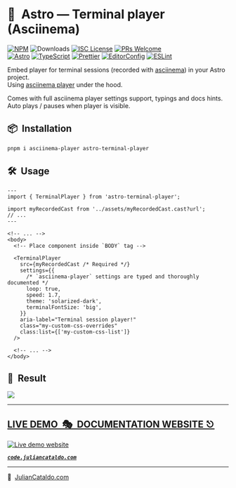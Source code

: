 # 🚀  Astro — Terminal player (Asciinema)

[![NPM](https://img.shields.io/npm/v/astro-terminal-player)](https://www.npmjs.com/package/astro-terminal-player)
![Downloads](https://img.shields.io/npm/dt/astro-terminal-player.svg)
[![ISC License](https://img.shields.io/npm/l/astro-terminal-player)](https://github.com/JulianCataldo/web-garden/blob/develop/LICENSE)
[![PRs Welcome](https://img.shields.io/badge/PRs-welcome-brightgreen.svg)](https://makeapullrequest.com)  
[![Astro](https://img.shields.io/badge/Astro-333333.svg?logo=astro)](https://astro.build)
[![TypeScript](https://img.shields.io/badge/TypeScript-333333.svg?logo=typescript)](http://www.typescriptlang.org/)
[![Prettier](https://img.shields.io/badge/Prettier-333333.svg?logo=prettier)](https://prettier.io)
[![EditorConfig](https://img.shields.io/badge/EditorConfig-333333.svg?logo=editorconfig)](https://editorconfig.org)
[![ESLint](https://img.shields.io/badge/ESLint-3A33D1?logo=eslint)](https://eslint.org)

Embed player for terminal sessions (recorded with [asciinema](https://asciinema.org)) in your Astro project.  
Using [asciinema player](https://github.com/asciinema/asciinema-player) under the hood.

Comes with full asciinema player settings support, typings and docs hints.  
Auto plays / pauses when player is visible.

## 📦  Installation

<!-- Should investigate peerDeps auto-install, that way, only `pnpm i [package]` will suffice -->

```sh
pnpm i asciinema-player astro-terminal-player
```

## 🛠  Usage

```astro
---
import { TerminalPlayer } from 'astro-terminal-player';

import myRecordedCast from '../assets/myRecordedCast.cast?url';
// ...
---
```

```astro
<!-- ... -->
<body>
  <!-- Place component inside `BODY` tag -->

  <TerminalPlayer
    src={myRecordedCast /* Required */}
    settings={{
      /* `asciinema-player` settings are typed and thoroughly documented */
      loop: true,
      speed: 1.7,
      theme: 'solarized-dark',
      terminalFontSize: 'big',
    }}
    aria-label="Terminal session player!"
    class="my-custom-css-overrides"
    class:list={['my-custom-css-list']}
  />

  <!-- ... -->
</body>
```

## 🎉  Result

![](https://res.cloudinary.com/dzfylx93l/image/upload/c_scale,w_1200/v1665842732/astro-terminal-player-1.png)

<div class="git-footer">

---

## [LIVE DEMO  🎭  DOCUMENTATION WEBSITE ⎋](https://code.juliancataldo.com/)

[![Live demo website](https://code.juliancataldo.com/poster.png)](https://code.juliancataldo.com)

**_[`code.juliancataldo.com`](https://code.juliancataldo.com/)_**

---

🔗  [JulianCataldo.com](https://www.juliancataldo.com/)

</div>
